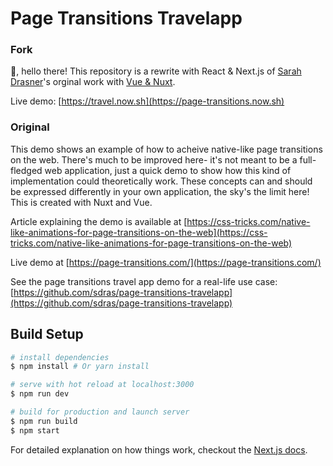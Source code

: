 # Page Transitions Travelapp

### Fork

👋, hello there! This repository is a rewrite with React & Next.js of [Sarah Drasner](https://twitter.com/sarah_edo)'s orginal work with [Vue & Nuxt](https://github.com/sdras/page-transitions-travelapp).

Live demo: [https://travel.now.sh](https://page-transitions.now.sh)

### Original

This demo shows an example of how to acheive native-like page transitions on the web. There's much to be improved here- it's not meant to be a full-fledged web application, just a quick demo to show how this kind of implementation could theoretically work. These concepts can and should be expressed differently in your own application, the sky's the limit here! This is created with Nuxt and Vue.

Article explaining the demo is available at
[https://css-tricks.com/native-like-animations-for-page-transitions-on-the-web](https://css-tricks.com/native-like-animations-for-page-transitions-on-the-web)

Live demo at
[https://page-transitions.com/](https://page-transitions.com/)

See the page transitions travel app demo for a real-life use case: [https://github.com/sdras/page-transitions-travelapp](https://github.com/sdras/page-transitions-travelapp)

## Build Setup

```bash
# install dependencies
$ npm install # Or yarn install

# serve with hot reload at localhost:3000
$ npm run dev

# build for production and launch server
$ npm run build
$ npm start
```

For detailed explanation on how things work, checkout the [Next.js docs](https://github.com/zeit/next.js).
